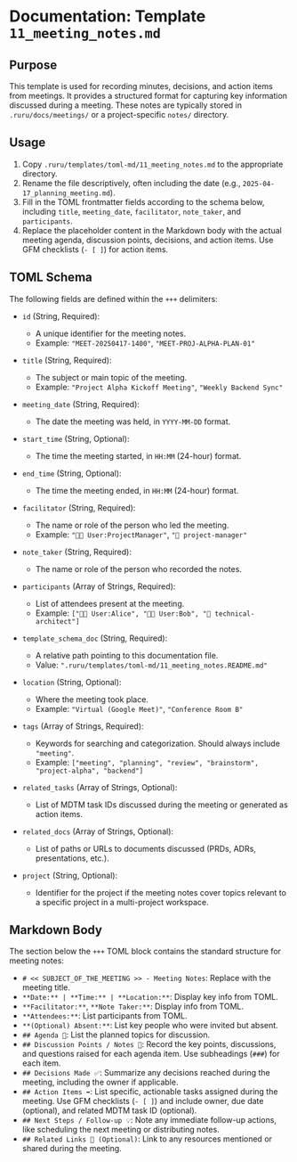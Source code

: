 # Documentation: Template `11_meeting_notes.md`

## Purpose

This template is used for recording minutes, decisions, and action items from meetings. It provides a structured format for capturing key information discussed during a meeting. These notes are typically stored in `.ruru/docs/meetings/` or a project-specific `notes/` directory.

## Usage

1.  Copy `.ruru/templates/toml-md/11_meeting_notes.md` to the appropriate directory.
2.  Rename the file descriptively, often including the date (e.g., `2025-04-17_planning_meeting.md`).
3.  Fill in the TOML frontmatter fields according to the schema below, including `title`, `meeting_date`, `facilitator`, `note_taker`, and `participants`.
4.  Replace the placeholder content in the Markdown body with the actual meeting agenda, discussion points, decisions, and action items. Use GFM checklists (`- [ ]`) for action items.

## TOML Schema

The following fields are defined within the `+++` delimiters:

*   `id` (String, Required):
    *   A unique identifier for the meeting notes.
    *   Example: `"MEET-20250417-1400"`, `"MEET-PROJ-ALPHA-PLAN-01"`

*   `title` (String, Required):
    *   The subject or main topic of the meeting.
    *   Example: `"Project Alpha Kickoff Meeting"`, `"Weekly Backend Sync"`

*   `meeting_date` (String, Required):
    *   The date the meeting was held, in `YYYY-MM-DD` format.

*   `start_time` (String, Optional):
    *   The time the meeting started, in `HH:MM` (24-hour) format.

*   `end_time` (String, Optional):
    *   The time the meeting ended, in `HH:MM` (24-hour) format.

*   `facilitator` (String, Required):
    *   The name or role of the person who led the meeting.
    *   Example: `"🧑‍💻 User:ProjectManager"`, `"🤖 project-manager"`

*   `note_taker` (String, Required):
    *   The name or role of the person who recorded the notes.

*   `participants` (Array of Strings, Required):
    *   List of attendees present at the meeting.
    *   Example: `["🧑‍💻 User:Alice", "🧑‍💻 User:Bob", "🤖 technical-architect"]`

*   `template_schema_doc` (String, Required):
    *   A relative path pointing to this documentation file.
    *   Value: `".ruru/templates/toml-md/11_meeting_notes.README.md"`

*   `location` (String, Optional):
    *   Where the meeting took place.
    *   Example: `"Virtual (Google Meet)"`, `"Conference Room B"`

*   `tags` (Array of Strings, Required):
    *   Keywords for searching and categorization. Should always include `"meeting"`.
    *   Example: `["meeting", "planning", "review", "brainstorm", "project-alpha", "backend"]`

*   `related_tasks` (Array of Strings, Optional):
    *   List of MDTM task IDs discussed during the meeting or generated as action items.

*   `related_docs` (Array of Strings, Optional):
    *   List of paths or URLs to documents discussed (PRDs, ADRs, presentations, etc.).

*   `project` (String, Optional):
    *   Identifier for the project if the meeting notes cover topics relevant to a specific project in a multi-project workspace.

## Markdown Body

The section below the `+++` TOML block contains the standard structure for meeting notes:

*   `# << SUBJECT_OF_THE_MEETING >> - Meeting Notes`: Replace with the meeting title.
*   `**Date:** | **Time:** | **Location:**`: Display key info from TOML.
*   `**Facilitator:**`, `**Note Taker:**`: Display info from TOML.
*   `**Attendees:**`: List participants from TOML.
*   `**(Optional) Absent:**`: List key people who were invited but absent.
*   `## Agenda 🎯`: List the planned topics for discussion.
*   `## Discussion Points / Notes 📝`: Record the key points, discussions, and questions raised for each agenda item. Use subheadings (`###`) for each item.
*   `## Decisions Made ✅`: Summarize any decisions reached during the meeting, including the owner if applicable.
*   `## Action Items ➡️`: List specific, actionable tasks assigned during the meeting. Use GFM checklists (`- [ ]`) and include owner, due date (optional), and related MDTM task ID (optional).
*   `## Next Steps / Follow-up 💡`: Note any immediate follow-up actions, like scheduling the next meeting or distributing notes.
*   `## Related Links 🔗 (Optional)`: Link to any resources mentioned or shared during the meeting.